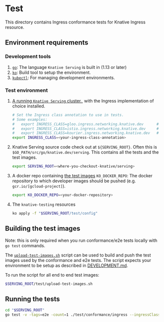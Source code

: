 # Test

This directory contains Ingress conformance tests for Knative Ingress resource.

## Environment requirements

### Development tools
1. [`go`](https://golang.org/doc/install): The language `Knative Serving` is
   built in (1.13 or later)
1. [`ko`](https://github.com/google/ko): Build tool to setup the environment.
1. [`kubectl`](https://kubernetes.io/docs/tasks/tools/install-kubectl/): For
   managing development environments.

### Test environment
1. [A running `Knative Serving` cluster.](../DEVELOPMENT.md#prerequisites), with the Ingress implementation of choice installed.
   ```bash
   # Set the Ingress class annotation to use in tests.
   # Some examples:
   #   export INGRESS_CLASS=gloo.ingress.networking.knative.dev      # Gloo Ingress
   #   export INGRESS_CLASS=istio.ingress.networking.knative.dev     # Istio Ingress
   #   export INGRESS_CLASS=kourier.ingress.networking.knative.dev   # Kourier Ingress
   export INGRESS_CLASS=<your-ingress-class-annotation>
   ```
1. Knative Serving source code check out at `${SERVING_ROOT}`.  Often this is `$GO_PATH/src/go/knative.dev/serving`.
   This contains all the tests and the test images.
   ```bash
   export SERVING_ROOT=<where-you-checkout-knative/serving>
   ```
1. A docker repo containing [the test images](#test-images)
   `KO_DOCKER_REPO`: The docker repository to which developer images should be
   pushed (e.g. `gcr.io/[gcloud-project]`).

   ```bash
   export KO_DOCKER_REPO=<your-docker-repository>

   ```
1. The `knative-testing` resources

   ```bash
   ko apply -f "$SERVING_ROOT/test/config"
   ```

## Building the test images

Note: this is only required when you run conformance/e2e tests locally with
`go test` commands.

The [`upload-test-images.sh`](./upload-test-images.sh) script can be used to
build and push the test images used by the conformance and e2e tests. The script
expects your environment to be setup as described in
[DEVELOPMENT.md](../DEVELOPMENT.md#install-requirements).

To run the script for all end to end test images:

```bash
$SERVING_ROOT/test/upload-test-images.sh
```

## Running the tests

```bash
cd "$SERVING_ROOT"
go test -v -tags=e2e -count=1 ./test/conformance/ingress --ingressClass="$INGRESS_CLASS"
```
